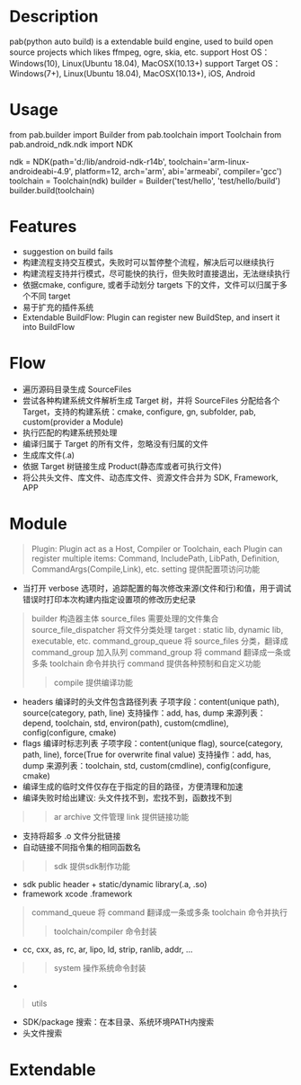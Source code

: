 # Description
pab(python auto build) is a extendable build engine, used to build open source projects which likes ffmpeg, ogre, skia, etc.
support Host OS：Windows(10), Linux(Ubuntu 18.04), MacOSX(10.13+)
support Target OS：Windows(7+), Linux(Ubuntu 18.04), MacOSX(10.13+), iOS, Android

# Usage
from pab.builder import Builder
from pab.toolchain import Toolchain
from pab.android_ndk.ndk import NDK

ndk = NDK(path='d:/lib/android-ndk-r14b',
          toolchain='arm-linux-androideabi-4.9',
          platform=12, arch='arm', abi='armeabi', compiler='gcc')
toolchain = Toolchain(ndk)
builder = Builder('test/hello', 'test/hello/build')
builder.build(toolchain)

# Features
* suggestion on build fails
* 构建流程支持交互模式，失败时可以暂停整个流程，解决后可以继续执行
* 构建流程支持并行模式，尽可能快的执行，但失败时直接退出，无法继续执行
* 依据cmake, configure, 或者手动划分 targets 下的文件，文件可以归属于多个不同 target
* 易于扩充的插件系统
* Extendable BuildFlow: Plugin can register new BuildStep, and insert it into BuildFlow

# Flow
* 遍历源码目录生成 SourceFiles
* 尝试各种构建系统文件解析生成 Target 树，并将 SourceFiles 分配给各个 Target，支持的构建系统：cmake, configure, gn, subfolder, pab, custom(provider a Module)
* 执行匹配的构建系统预处理
* 编译归属于 Target 的所有文件，忽略没有归属的文件
* 生成库文件(.a)
* 依据 Target 树链接生成 Product(静态库或者可执行文件)
* 将公共头文件、库文件、动态库文件、资源文件合并为 SDK, Framework, APP

# Module
> Plugin: Plugin act as a Host, Compiler or Toolchain, each Plugin can register multiple items: Command, IncludePath, LibPath, Definition, CommandArgs(Compile,Link), etc.
> setting 提供配置项访问功能
* 当打开 verbose 选项时，追踪配置的每次修改来源(文件和行)和值，用于调试错误时打印本次构建内指定设置项的修改历史纪录
> builder 构造器主体
> source_files 需要处理的文件集合
> source_file_dispatcher 将文件分类处理
> target : static lib, dynamic lib, executable, etc.
> command_group_queue 将 source_files 分类，翻译成 command_group 加入队列
> command_group 将 command 翻译成一条或多条 toolchain 命令并执行
> command 提供各种预制和自定义功能
>> compile 提供编译功能
* headers  编译时的头文件包含路径列表
子项字段：content(unique path), source(category, path, line)
支持操作：add, has, dump
来源列表：depend, toolchain, std, environ(path), custom(cmdline), config(configure, cmake)
* flags   编译时标志列表
子项字段：content(unique flag), source(category, path, line), force(True for overwrite final value)
支持操作：add, has, dump
来源列表：toolchain, std, custom(cmdline), config(configure, cmake)
* 编译生成的临时文件仅存在于指定的目的路径，方便清理和加速
* 编译失败时给出建议: 头文件找不到，宏找不到，函数找不到
>> ar      archive 文件管理
>> link    提供链接功能
* 支持将超多 .o 文件分批链接
* 自动链接不同指令集的相同函数名
>> sdk     提供sdk制作功能
* sdk public header + static/dynamic library(.a, .so)
* framework xcode .framework
> command_queue 将 command 翻译成一条或多条 toolchain 命令并执行
>> toolchain/compiler 命令封装
* cc, cxx, as, rc, ar, lipo, ld, strip, ranlib, addr, ...
>> system 操作系统命令封装
* 
> utils
* SDK/package 搜索：在本目录、系统环境PATH内搜索
* 头文件搜索

# Extendable



